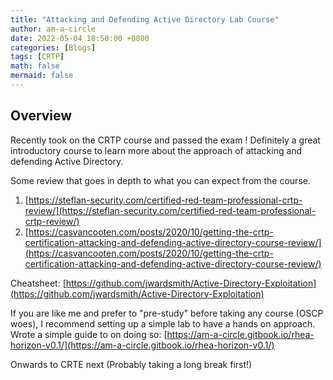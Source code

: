 ```yaml
---
title: "Attacking and Defending Active Directory Lab Course"
author: am-a-circle
date: 2022-05-04 18:50:00 +0800
categories: [Blogs]
tags: [CRTP]
math: false
mermaid: false
---
```


## Overview

Recently took on the CRTP course and passed the exam ! 
Definitely a great introductory course to learn more about the approach of attacking and defending Active Directory.

Some review that goes in depth to what you can expect from the course.
 1. [https://steflan-security.com/certified-red-team-professional-crtp-review/](https://steflan-security.com/certified-red-team-professional-crtp-review/) 
 2. [https://casvancooten.com/posts/2020/10/getting-the-crtp-certification-attacking-and-defending-active-directory-course-review/](https://casvancooten.com/posts/2020/10/getting-the-crtp-certification-attacking-and-defending-active-directory-course-review/)

Cheatsheet:
[https://github.com/jwardsmith/Active-Directory-Exploitation](https://github.com/jwardsmith/Active-Directory-Exploitation)

If you are like me and prefer to "pre-study" before taking any course  (OSCP woes), I recommend setting up a simple lab to have a hands on approach. Wrote a simple guide to on doing so: [https://am-a-circle.gitbook.io/rhea-horizon-v0.1/](https://am-a-circle.gitbook.io/rhea-horizon-v0.1/)

Onwards to CRTE next (Probably taking a long break first!) 
